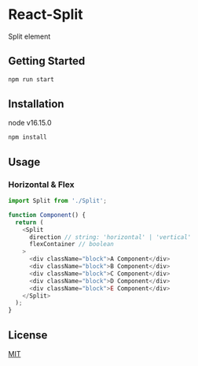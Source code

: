 # React-Split

Split element

## Getting Started

```bash
npm run start
```

## Installation

node v16.15.0

```bash
npm install
```

## Usage

### Horizontal & Flex

```javascript
import Split from './Split';

function Component() {
  return (
    <Split 
      direction // string: 'horizontal' | 'vertical'
      flexContainer // boolean
    >
      <div className="block">A Component</div>
      <div className="block">B Component</div>
      <div className="block">C Component</div>
      <div className="block">D Component</div>
      <div className="block">E Component</div>
    </Split>
  );
}
```

## License

[MIT](https://choosealicense.com/licenses/mit/)
